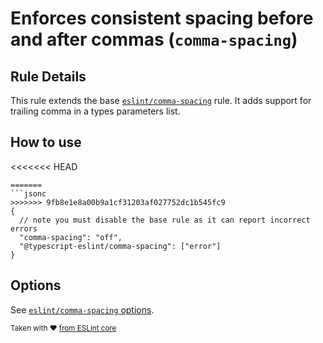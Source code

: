 # Enforces consistent spacing before and after commas (`comma-spacing`)

## Rule Details

This rule extends the base [`eslint/comma-spacing`](https://eslint.org/docs/rules/comma-spacing) rule.
It adds support for trailing comma in a types parameters list.

## How to use

<<<<<<< HEAD
```cjson
=======
```jsonc
>>>>>>> 9fb8e1e8a00b9a1cf31203af027752dc1b545fc9
{
  // note you must disable the base rule as it can report incorrect errors
  "comma-spacing": "off",
  "@typescript-eslint/comma-spacing": ["error"]
}
```

## Options

See [`eslint/comma-spacing` options](https://eslint.org/docs/rules/comma-spacing#options).

<sup>Taken with ❤️ [from ESLint core](https://github.com/eslint/eslint/blob/master/docs/rules/comma-spacing.md)</sup>
